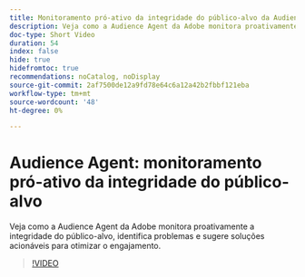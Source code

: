 ```yaml
---
title: Monitoramento pró-ativo da integridade do público-alvo da Audience Agent
description: Veja como a Audience Agent da Adobe monitora proativamente a integridade do público-alvo, identifica problemas e sugere soluções acionáveis para otimizar o engajamento.
doc-type: Short Video
duration: 54
index: false
hide: true
hidefromtoc: true
recommendations: noCatalog, noDisplay
source-git-commit: 2af7500de12a9fd78e64c6a12a42b2fbbf121eba
workflow-type: tm+mt
source-wordcount: '48'
ht-degree: 0%

---
```



# Audience Agent: monitoramento pró-ativo da integridade do público-alvo

Veja como a Audience Agent da Adobe monitora proativamente a integridade do público-alvo, identifica problemas e sugere soluções acionáveis para otimizar o engajamento.

<!-- 65_S653_3442539_53_audience-agent-proactive-audience-health-monitoring -->
>[!VIDEO](https://video.tv.adobe.com/v/3458184/?learn=on&enablevpops=true)
